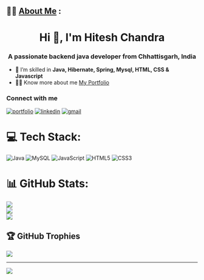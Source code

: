  ## :man_technologist: [About Me](https://HiteshChandra001.github.io/) :
 
<h1 align="center">Hi 👋, I'm Hitesh Chandra </h1>
<h3 align="center">A passionate backend java developer from Chhattisgarh, India</h3>

- 🌱 I’m skilled in **Java, Hibernate, Spring, Mysql, HTML, CSS & Javascript**
  </br>
- 👨‍💻 Know more about me <a href="https://HiteshChandra001.github.io/">My Portfolio</a>



### Connect with me
[![portfolio](https://img.shields.io/badge/my_portfolio-000?style=for-the-badge)](https://HiteshChandra001.github.io/)
[![linkedin](https://img.shields.io/badge/linkedin-0A66C2?style=for-the-badge&logo=linkedin&logoColor=white)](https://www.linkedin.com/in/hitesh-chandra-1592b7240/)
[![gmail](https://img.shields.io/badge/Gmail-%230A0A0A.svg?&style=for-the-badge&logo=Gmail&logoColor=white)](mailto:mrhiteshchandra1998@gmail.com)


# 💻 Tech Stack:
![Java](https://img.shields.io/badge/java-%23ED8B00.svg?style=for-the-badge&logo=java&logoColor=white)
![MySQL](https://img.shields.io/badge/mysql-%2300f.svg?style=for-the-badge&logo=mysql&logoColor=white)
![JavaScript](https://img.shields.io/badge/javascript-%23323330.svg?style=for-the-badge&logo=javascript&logoColor=%23F7DF1E) 
![HTML5](https://img.shields.io/badge/html5-%23E34F26.svg?style=for-the-badge&logo=html5&logoColor=white)
![CSS3](https://img.shields.io/badge/css3-%231572B6.svg?style=for-the-badge&logo=css3&logoColor=white)
# 📊 GitHub Stats:

![](https://github-readme-stats.vercel.app/api?username=HiteshChandra001&theme=dark&hide_border=false&include_all_commits=false&count_private=false)<br/>
![](https://github-readme-streak-stats.herokuapp.com/?user=HiteshChandra001&theme=dark&hide_border=false)<br/>
![](https://github-readme-stats.vercel.app/api/top-langs/?username=HiteshChandra001&hide=html&theme=dark&hide_border=false&layout=compact)

## 🏆 GitHub Trophies
![](https://github-profile-trophy.vercel.app/?username=HiteshChandra001&theme=radical&no-frame=false&no-bg=true&margin-w=4)

---
[![](https://visitcount.itsvg.in/api?id=HiteshChandra001&icon=0&color=0)](https://visitcount.itsvg.in)

<!-- Proudly created with GPRM ( https://gprm.itsvg.in ) -->
